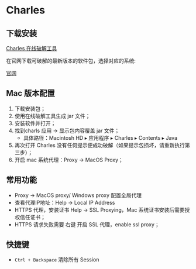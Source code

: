 # Charles

## 下载安装

[Charles 在线破解工具](https://www.zzzmode.com/mytools/charles/)

在官网下载可破解的最新版本的软件包，选择对应的系统:

[官网](https://www.charlesproxy.com/download/)

## Mac 版本配置

1. 下载安装包；
2. 使用在线破解工具生成 jar 文件；
3. 安装软件并打开；
4. 找到charls 应用 -> 显示包内容覆盖 jar 文件；
    * 具体路径：⁨Macintosh HD⁩ ▸ ⁨应用程序⁩ ▸ ⁨Charles⁩ ▸ ⁨Contents⁩ ▸ ⁨Java⁩
5. 再次打开 Charles 没有任何提示便成功破解（如果提示包损坏，请重新执行第三步）；
6. 开启 mac 系统代理：Proxy -> MacOS Proxy；

## 常用功能

* Proxy -> MacOS proxy/ Windows proxy 配置全局代理
* 查看代理IP地址：Help -> Local IP Address
* HTTPS 代理，安装证书 Help -> SSL Proxying，Mac 系统证书安装后需要授权信任证书；
* HTTPS 请求失败需要 右键 开启 SSL 代理，enable ssl proxy；

## 快捷键
- `Ctrl + Backspace` 清除所有 Session
